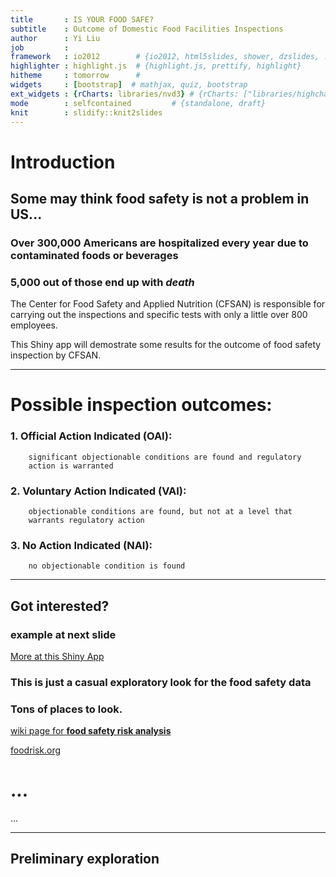 ```yaml
---
title       : IS YOUR FOOD SAFE?
subtitle    : Outcome of Domestic Food Facilities Inspections
author      : Yi Liu
job         : 
framework   : io2012        # {io2012, html5slides, shower, dzslides, ...}
highlighter : highlight.js  # {highlight.js, prettify, highlight}
hitheme     : tomorrow      # 
widgets     : [bootstrap]  # mathjax, quiz, bootstrap
ext_widgets : {rCharts: libraries/nvd3} # {rCharts: ["libraries/highcharts",                                              # "libraries/nvd3", "libraries/morris"]}
mode        : selfcontained         # {standalone, draft}
knit        : slidify::knit2slides
---
```


# Introduction

## Some may think food safety is not a problem in US...  

### Over **300,000** Americans are hospitalized every year due to contaminated foods or beverages  
### **5,000** out of those end up with **_death_**  
  
  The Center for Food Safety and Applied Nutrition (CFSAN)
  is responsible for carrying out the inspections and specific tests        with only a little over 800 employees.
  
  This Shiny app will demostrate some results for the outcome of food
  safety inspection by CFSAN.

---
# Possible inspection outcomes: 
###    1. Official Action Indicated (**OAI**):  
        significant objectionable conditions are found and regulatory 
        action is warranted  
###    2. Voluntary Action Indicated (**VAI**):  
        objectionable conditions are found, but not at a level that 
        warrants regulatory action  
###    3. No Action Indicated (**NAI**):  
        no objectionable condition is found  

---
## Got interested?  

### example at next slide
[More at this Shiny App](https://chaorenliuyi.shinyapps.io/shiny)

### This is just a casual exploratory look for the food safety data
  
  
### Tons of places to look.  
  
[wiki page for __food safety risk analysis__](https://en.wikipedia.org/wiki/Food_safety_risk_analysis)  

[foodrisk.org](http://foodrisk.org/)  
# ...  
...

---
## Preliminary exploration 



<link rel='stylesheet' href=http://nvd3.org/assets/css/nv.d3.css>
<script type='text/javascript' src=http://ajax.googleapis.com/ajax/libs/jquery/1.8.2/jquery.min.js></script>
<script type='text/javascript' src=http://d3js.org/d3.v3.min.js></script>
<script type='text/javascript' src=http://timelyportfolio.github.io/rCharts_nvd3_tests/libraries/widgets/nvd3/js/nv.d3.min-new.js></script>
<script type='text/javascript' src=http://nvd3.org/assets/lib/fisheye.js></script> 
 <style>
  .rChart {
    display: block;
    margin-left: auto; 
    margin-right: auto;
    width: 800px;
    height: 550px;
  }  
  </style>
<div id = 'chart1d5030d0661' class = 'rChart nvd3'></div>
<script type='text/javascript'>
 $(document).ready(function(){
      drawchart1d5030d0661()
    });
    function drawchart1d5030d0661(){  
      var opts = {
 "dom": "chart1d5030d0661",
"width":    800,
"height":    550,
"x": "District.Decision",
"y": "X",
"group": "urban",
"type": "multiBarChart",
"id": "chart1d5030d0661" 
},
        data = [
 {
 "urban": "Rural",
"District.Decision": "NAI",
"X": 9456 
},
{
 "urban": "urban",
"District.Decision": "NAI",
"X": 7911 
},
{
 "urban": "Rural",
"District.Decision": "OAI",
"X": 281 
},
{
 "urban": "urban",
"District.Decision": "OAI",
"X": 388 
},
{
 "urban": "Rural",
"District.Decision": "VAI",
"X": 4642 
},
{
 "urban": "urban",
"District.Decision": "VAI",
"X": 4671 
} 
]
  
      if(!(opts.type==="pieChart" || opts.type==="sparklinePlus" || opts.type==="bulletChart")) {
        var data = d3.nest()
          .key(function(d){
            //return opts.group === undefined ? 'main' : d[opts.group]
            //instead of main would think a better default is opts.x
            return opts.group === undefined ? opts.y : d[opts.group];
          })
          .entries(data);
      }
      
      if (opts.disabled != undefined){
        data.map(function(d, i){
          d.disabled = opts.disabled[i]
        })
      }
      
      nv.addGraph(function() {
        var chart = nv.models[opts.type]()
          .width(opts.width)
          .height(opts.height)
          
        if (opts.type != "bulletChart"){
          chart
            .x(function(d) { return d[opts.x] })
            .y(function(d) { return d[opts.y] })
        }
          
         
        
          
        

        
        
        
      
       d3.select("#" + opts.id)
        .append('svg')
        .datum(data)
        .transition().duration(500)
        .call(chart);

       nv.utils.windowResize(chart.update);
       return chart;
      });
    };
</script>





